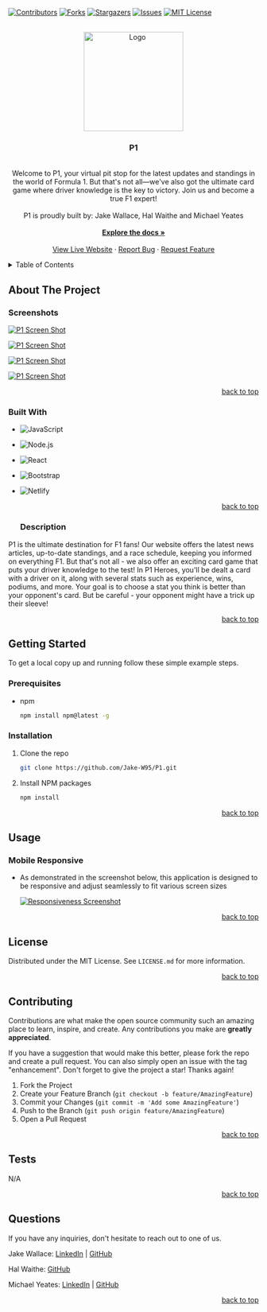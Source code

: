 <a name="readme-top"></a>

  <!-- PROJECT SHIELDS -->

[![Contributors][contributors-shield]][contributors-url]
[![Forks][forks-shield]][forks-url]
[![Stargazers][stars-shield]][stars-url]
[![Issues][issues-shield]][issues-url]
[![MIT License][license-shield]][license-url]

  <!-- PROJECT LOGO -->

  <br />
  <div align="center">
    <a href="https://github.com/Jake-W95/P1">
      <img src="./public/images/logo.svg" alt="Logo" width="200" height="200">
    </a>
    <h3 align="center">P1</h3>
    <p align="center">
    <br/>
Welcome to P1, your virtual pit stop for the latest updates and standings in the world of Formula 1. But that's not all—we've also got the ultimate card game where driver knowledge is the key to victory. Join us and become a true F1 expert!   <br/>
      <br/>
      P1 is proudly built by: Jake Wallace, Hal Waithe and Michael Yeates
      <br/>
      <br/>
      <a href="https://github.com/Jake-W95/P1"><strong>Explore the docs »</strong></a>
      <br/>
      <br/>
      <a href="https://p1-heroes.netlify.app/">View Live Website</a>
      ·
      <a href="https://github.com/Jake-W95/P1/issues">Report Bug</a>
      ·
      <a href="https://github.com/Jake-W95/P1/issues">Request Feature</a>
    </p>
  </div>
  
  <!-- TABLE OF CONTENTS -->

  <details>
    <summary>Table of Contents</summary>
    <ol>
      <li>
        <a href="#about-the-project">About The Project</a>
        <ul>
          <li><a href="#screenshots">Screenshots</a></li>
          <li><a href="#built-with">Built With</a></li>
          <li><a href="#description">Description</a></li>
        </ul>
      </li>
      <li>
          <a href="#getting-started">Getting Started</a>
        <ul>
          <li><a href="#prerequisites">Prerequisites</a></li>
          <li><a href="#installation">Installation</a></li>
        </ul>
      </li>
      <li>
          <a href="#usage">Usage</a>
        <ul>
          <li><a href="#mobile-responsive">Mobile Responsive</a></li>
        </ul>
      </li>
      <li><a href="#license">License</a></li>
      <li><a href="#contributing">Contributing</a></li>
      <li><a href="#tests">Tests</a></li>
      <li><a href="#questions">Questions</a></li>
    </ol>
  </details>
  
  <!-- ABOUT THE PROJECT -->
  
  ## About The Project
  
  ### Screenshots
  
[![P1 Screen Shot][landing-screenshot]](https://p1-heroes.netlify.app/)

[![P1 Screen Shot][standings-screenshot]](https://p1-heroes.netlify.app/)

[![P1 Screen Shot][contact-screenshot]](https://p1-heroes.netlify.app/)

[![P1 Screen Shot][game-screenshot]](https://p1-heroes.netlify.app/)

  <p align="right"><a href="#readme-top">back to top</a></p>
  
  ### Built With
  
- ![JavaScript](https://img.shields.io/badge/JavaScript-20232A?style=for-the-badge&logo=JavaScript&logoColor=FCDD32)

- ![Node.js](https://img.shields.io/badge/Node.js-376e05?style=for-the-badge&logo=Node.js&logoColor=white)

- ![React](https://img.shields.io/badge/React-20232A?style=for-the-badge&logo=React&logoColor=61DAFB)

- ![Bootstrap](https://img.shields.io/badge/Bootstrap-563D7C?style=for-the-badge&logo=Bootstrap&logoColor=white)

- ![Netlify](https://img.shields.io/badge/Netlify-00C7B7?style=for-the-badge&logo=Netlify&logoColor=white)

  <p align="right"><a href="#readme-top">back to top</a></p>

  ### Description

P1 is the ultimate destination for F1 fans! Our website offers the latest news articles, up-to-date standings, and a race schedule, keeping you informed on everything F1. But that's not all - we also offer an exciting card game that puts your driver knowledge to the test! In P1 Heroes, you'll be dealt a card with a driver on it, along with several stats such as experience, wins, podiums, and more. Your goal is to choose a stat you think is better than your opponent's card. But be careful - your opponent might have a trick up their sleeve!

  <p align="right"><a href="#readme-top">back to top</a></p>

<!-- GETTING STARTED -->

## Getting Started

To get a local copy up and running follow these simple example steps.

### Prerequisites

- npm
  ```sh
  npm install npm@latest -g
  ```

### Installation

1. Clone the repo
   ```sh
   git clone https://github.com/Jake-W95/P1.git
   ```
2. Install NPM packages
   ```sh
   npm install
   ```

  <p align="right"><a href="#readme-top">back to top</a></p>
  
  <!-- USAGE EXAMPLES -->
  
  ## Usage
  
  ### Mobile Responsive
  
  - As demonstrated in the screenshot below, this application is designed to be responsive and adjust seamlessly to fit various screen sizes
  
    [![Responsiveness Screenshot][responsive-screenshot]](https://p1-heroes.netlify.app/)
  
  <p align="right"><a href="#readme-top">back to top</a></p>

  <!-- LICENSE -->

## License

Distributed under the MIT License. See `LICENSE.md` for more information.

  <p align="right"><a href="#readme-top">back to top</a></p>
  
  <!-- CONTRIBUTING -->
  
  ## Contributing
  
  Contributions are what make the open source community such an amazing place to learn, inspire, and create. Any contributions you make are **greatly appreciated**.
  
  If you have a suggestion that would make this better, please fork the repo and create a pull request. You can also simply open an issue with the tag "enhancement".
  Don't forget to give the project a star! Thanks again!
  
  1. Fork the Project
  2. Create your Feature Branch (`git checkout -b feature/AmazingFeature`)
  3. Commit your Changes (`git commit -m 'Add some AmazingFeature'`)
  4. Push to the Branch (`git push origin feature/AmazingFeature`)
  5. Open a Pull Request
  
  <p align="right"><a href="#readme-top">back to top</a></p>

  <!-- TESTS -->

## Tests

N/A

  <p align="right"><a href="#readme-top">back to top</a></p>
  
  <!-- QUESTIONS -->
  
  ## Questions

If you have any inquiries, don't hesitate to reach out to one of us.

Jake Wallace: <a href="https://www.linkedin.com/in/jw-fed/">LinkedIn</a> | <a href="https://github.com/Jake-W95/">GitHub</a>

Hal Waithe: <a href="https://github.com/norrinRadd8/">GitHub</a>

Michael Yeates: <a href="https://www.linkedin.com/in/mdyeates/">LinkedIn</a> | <a href="https://github.com/mdyeates/">GitHub</a>

  <p align="right"><a href="#readme-top">back to top</a></p>
  
  <!-- MARKDOWN LINKS & IMAGES -->

[contributors-shield]: https://img.shields.io/github/contributors/Jake-W95/P1.svg?style=for-the-badge
[contributors-url]: https://github.com/Jake-W95/P1/graphs/contributors
[forks-shield]: https://img.shields.io/github/forks/Jake-W95/P1.svg?style=for-the-badge
[forks-url]: https://github.com/Jake-W95/P1/network/members
[stars-shield]: https://img.shields.io/github/stars/Jake-W95/P1.svg?style=for-the-badge
[stars-url]: https://github.com/Jake-W95/P1/stargazers
[issues-shield]: https://img.shields.io/github/issues/Jake-W95/P1.svg?style=for-the-badge
[issues-url]: https://github.com/Jake-W95/P1/issues
[license-shield]: https://img.shields.io/github/license/Jake-W95/P1.svg?style=for-the-badge
[license-url]: https://github.com/Jake-W95/P1/blob/main/LICENSE
[linkedin-shield]: https://img.shields.io/badge/-LinkedIn-black.svg?style=for-the-badge&logo=linkedin&colorB=555
[linkedin-url]: https://linkedin.com/in/mdyeates

  <!-- UPDATE PLACEHOLDER IMAGES HERE -->

[landing-screenshot]: ./public/images/readme/p1-landing.png
[standings-screenshot]: ./public/images/readme/p1-standings.png
[contact-screenshot]: ./public/images/readme/p1-contact.png
[game-screenshot]: ./public/images/readme/p1-game.png
[functionality-gif]: https://placehold.co/600x400?text=Placeholder
[responsive-screenshot]: ./public/images/readme/p1-mobile.png
